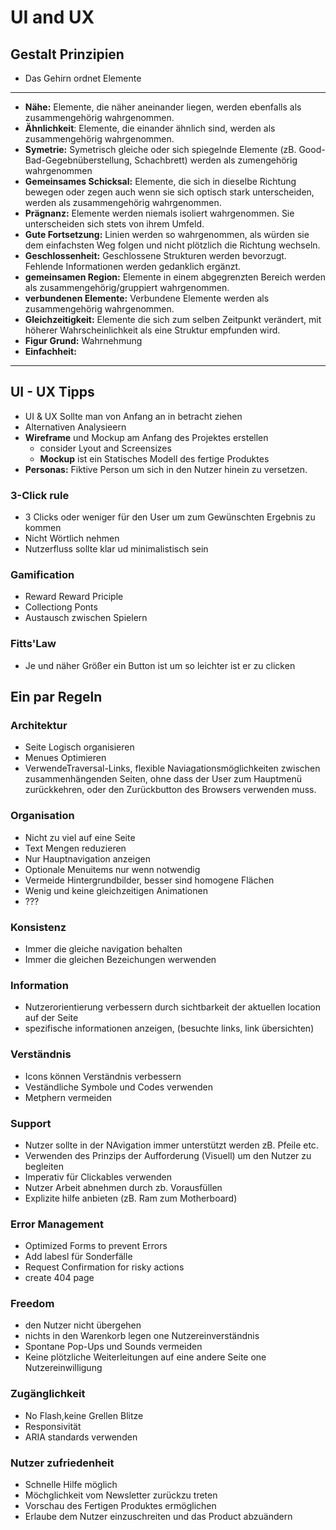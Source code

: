 # UI and UX

## Gestalt Prinzipien

- Das Gehirn ordnet Elemente 
 --- 
- **Nähe:** Elemente, die näher aneinander liegen, werden ebenfalls als zusammengehörig wahrgenommen.
- **Ähnlichkeit**: Elemente, die einander ähnlich sind, werden als zusammengehörig wahrgenommen.
- **Symetrie:** Symetrisch gleiche oder sich spiegelnde Elemente (zB. Good-Bad-Gegebnüberstellung, Schachbrett) werden als zumengehörig wahrgenommen
- **Gemeinsames Schicksal:** Elemente, die sich in dieselbe Richtung bewegen oder zegen auch wenn sie sich optisch stark unterscheiden, werden als zusammengehörig wahrgenommen.
- **Prägnanz:** Elemente werden niemals isoliert wahrgenommen. Sie unterscheiden sich stets von ihrem Umfeld.
- **Gute Fortsetzung:** Linien werden so wahrgenommen, als würden sie dem einfachsten Weg folgen und nicht plötzlich die Richtung wechseln.
- **Geschlossenheit:** Geschlossene Strukturen werden bevorzugt. Fehlende Informationen werden gedanklich ergänzt.
- **gemeinsamen Region:** Elemente in einem abgegrenzten Bereich werden als zusammengehörig/gruppiert wahrgenommen.
- **verbundenen Elemente:** Verbundene Elemente werden als zusammengehörig wahrgenommen.
- **Gleichzeitigkeit:** Elemente die sich zum selben Zeitpunkt verändert, mit höherer Wahrscheinlichkeit als eine Struktur empfunden wird.
- **Figur Grund:** Wahrnehmung
- **Einfachheit:**
---

## UI - UX Tipps
- UI & UX Sollte man von Anfang an in betracht ziehen
- Alternativen Analysieern
- **Wireframe** und Mockup am Anfang des Projektes erstellen
  - consider Lyout and Screensizes
  - **Mockup** ist ein Statisches Modell des fertige Produktes
- **Personas:** Fiktive Person um sich in den Nutzer hinein zu versetzen.

### 3-Click rule
  - 3 Clicks oder weniger für den User um zum Gewünschten Ergebnis zu kommen
  - Nicht Wörtlich nehmen
  - Nutzerfluss sollte klar ud minimalistisch sein
  
### Gamification
  - Reward Reward Priciple
  - Collectiong Ponts
  - Austausch zwischen Spielern

### Fitts'Law
  - Je und näher Größer ein Button ist um so leichter ist er zu clicken

## Ein par Regeln

### Architektur
- Seite Logisch organisieren
- Menues Optimieren
- VerwendeTraversal-Links, flexible Naviagationsmöglichkeiten zwischen zusammenhängenden Seiten, ohne dass der User zum Hauptmenü zurückkehren, oder den Zurückbutton des Browsers verwenden muss.

### Organisation
- Nicht zu viel auf eine Seite
- Text Mengen reduzieren
- Nur Hauptnavigation anzeigen
- Optionale Menuitems nur wenn notwendig 
- Vermeide Hintergrundbilder, besser sind homogene Flächen
- Wenig  und keine gleichzeitigen Animationen
- ???

### Konsistenz
- Immer die gleiche navigation behalten
- Immer die gleichen Bezeichungen werwenden

### Information
- Nutzerorientierung verbessern durch sichtbarkeit der aktuellen location auf der Seite
- spezifische informationen anzeigen, (besuchte links, link übersichten)

### Verständnis
- Icons können Verständnis verbessern
- Veständliche Symbole und Codes verwenden
- Metphern vermeiden

### Support
- Nutzer sollte in der NAvigation immer unterstützt werden zB. Pfeile etc.
- Verwenden des Prinzips der Aufforderung (Visuell) um den Nutzer zu begleiten
- Imperativ für Clickables verwenden
- Nutzer Arbeit abnehmen durch zb. Vorausfüllen
- Explizite hilfe anbieten (zB. Ram zum Motherboard)

### Error Management
- Optimized Forms to prevent Errors
- Add labesl für Sonderfälle
- Request Confirmation for risky actions
- create 404 page

### Freedom
- den Nutzer nicht übergehen
- nichts in den Warenkorb legen one Nutzereinverständnis
- Spontane Pop-Ups und Sounds vermeiden
- Keine plötzliche Weiterleitungen auf eine andere Seite one Nutzereinwilligung

### Zugänglichkeit
- No Flash,keine Grellen Blitze
- Responsivität
- ARIA standards verwenden

### Nutzer zufriedenheit
- Schnelle Hilfe möglich
- Möchglichkeit vom Newsletter zurückzu treten
- Vorschau des Fertigen Produktes ermöglichen
- Erlaube dem Nutzer einzuschreiten und das Product abzuändern
